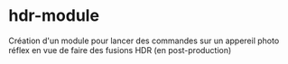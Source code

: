 # hdr-module
Création d'un module pour lancer des commandes sur un appereil photo réflex en vue de faire des fusions HDR (en post-production)
